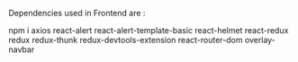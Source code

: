 

Dependencies used in Frontend are : 

npm i axios react-alert react-alert-template-basic react-helmet react-redux redux redux-thunk redux-devtools-extension react-router-dom overlay-navbar